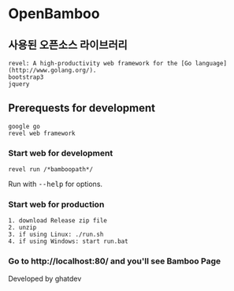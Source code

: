 # OpenBamboo

## 사용된 오픈소스 라이브러리

    revel: A high-productivity web framework for the [Go language](http://www.golang.org/).
    bootstrap3
    jquery

## Prerequests for development
    
    google go
    revel web framework

### Start web for development

    revel run /*bamboopath*/

   Run with <tt>--help</tt> for options.
   
### Start web for production
    1. download Release zip file
    2. unzip 
    3. if using Linux: ./run.sh
    4. if using Windows: start run.bat

### Go to http://localhost:80/ and you'll see Bamboo Page

Developed by ghatdev

